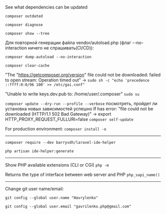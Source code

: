 See what dependencies can be updated

``composer outdated``

``composer diagnose``

``composer show --tree``

Для повторной генерации файла vendor/autoload.php (флаг --no-interaction ничего не спрашивать(CI/CD)):

``composer dump-autoload --no-interaction`` 

``composer clear-cache``

"The "https://getcomposer.org/version" file could not be downloaded: failed to open stream: Operation timed out" ->
``sudo sh -c "echo 'precedence ::ffff:0:0/96 100' >> /etc/gai.conf"``

"Unable to write keys.dev.pub to: /home/user/.composer"
``sudo su``


``composer update --dry-run --profile --verbose`` посмотреть, пройдет ли установка новых зависимостей успешно
If has error:  "file could not be downloaded (HTTP/1.1 502 Bad Gateway)" -> export HTTP_PROXY_REQUEST_FULLURI=false
``composer self-update``

For production environment:
``composer install -o``
_____________________________________________________________________

``composer require --dev barryvdh/laravel-ide-helper``

``php artisan ide-helper:generate``

_____________________________________________________________________

Show PHP available extensions (CLI or CGI)
``php -m``

Returns the type of interface between web server and PHP
``php_sapi_name()``

_____________________________________________________________________
Change git user name/email:

``git config --global user.name "Havrylenko"``

``git config --global user.email "gavrilenko.php@gmail.com"``